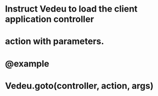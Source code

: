 # Instruct Vedeu to load the client application controller
# action with parameters.
#
# @example
#   Vedeu.goto(controller, action, args)
#
